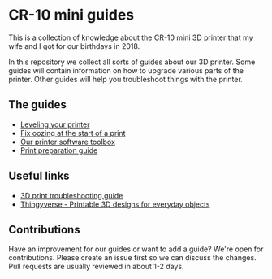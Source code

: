 # CR-10 mini guides
This is a collection of knowledge about the CR-10 mini 3D printer that my wife 
and I got for our birthdays in 2018. 

In this repository we collect all sorts of guides about our 3D printer. 
Some guides will contain information on how to upgrade various parts of the 
printer. Other guides will help you troubleshoot things with the printer.

## The guides
 - [Leveling your printer](leveling_guide.md)
 - [Fix oozing at the start of a print](fix_oozing.md)
 - [Our printer software toolbox](software_toolbox.md)
 - [Print preparation guide](print_preparation.md)
 
## Useful links

 - [3D print troubleshooting guide](https://www.simplify3d.com/support/print-quality-troubleshooting/)
 - [Thingyverse - Printable 3D designs for everyday objects](https://www.thingiverse.com/)

## Contributions
Have an improvement for our guides or want to add a guide? We're open for contributions.
Please create an issue first so we can discuss the changes. Pull requests are usually 
reviewed in about 1-2 days.